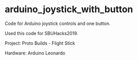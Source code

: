 # arduino_joystick_with_button
Code for Arduino joystick controls and one button.

Used this code for SBUHacks2019.

Project: Proto Builds - Flight Stick

Hardware: Arduino Leonardo
